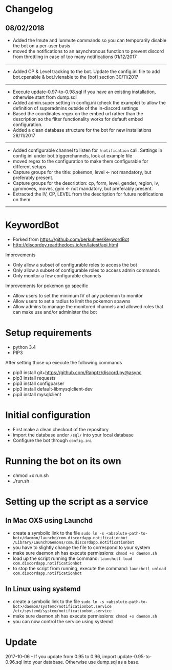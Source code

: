 # Changelog
08/02/2018
----
* Added the !mute and !unmute commands so you can temporarily disable the bot on a per-user basis
* moved the notifications to an asynchronous function to prevent discord from throttling in case of too many notifications
01/12/2017
----
* Added CP & Level tracking to the bot. Update the config.ini file to add bot.cpenable & bot.lvlenable to the [bot] section
30/11/2017
----
* Execute update-0.97-to-0.98.sql if you have an existing installation, otherwise start from dump.sql
* Added admin.super setting in config.ini (check the example) to allow the definition of superadmins outside of the in-discord settings
* Based the coordinates regex on the embed url rather than the description so the filter functionality works for defauft embed configuration.
* Added a clean database structure for the bot for new installations
28/11/2017
----
* Added configurable channel to listen for `!notification` call. Settings in config.ini under bot.triggerchannels, look at example file
* moved regex to the configuration to make them configurable for different setups
* Capture groups for the title: pokemon, level <- not mandatory, but preferably present.
* Capture groups for the description: cp, form, level, gender, region, iv, gymmoves, moves, gym <- not mandatory, but preferably present.
* Extracted the IV, CP, LEVEL from the description for future notifications on them



----
# KeywordBot
* Forked from https://github.com/berkuhlee/KeywordBot
* http://discordpy.readthedocs.io/en/latest/api.html

Improvements
* Only allow a subset of configurable roles to access the bot
* Only allow a subset of configurable roles to access admin commands
* Only monitor a few configurable channels 

Improvements for pokemon go specific
* Allow users to set the minimum IV of any pokemon to monitor
* Allow users to set a radius to limit the pokemon spawns
* Allow admins to manage the monitored channels and allowed roles that can make use and/or administer the bot


Setup requirements
=====
- python 3.4
- PIP3

After setting those up execute the following commands
- pip3 install git+https://github.com/Rapptz/discord.py@async
- pip3 install requests
- pip3 install configparser
- pip3 install default-libmysqlclient-dev
- pip3 install mysqlclient


Initial configuration
=====
- First make a clean checkout of the repository
- import the database under `/sql/` into your local database
- Configure the bot through `config.ini`
 
Running the bot on its own
=====
- chmod +x run.sh
- ./run.sh 


Setting up the script as a service
=====
In Mac OXS using Launchd
-----
- create a symbolic link to the file `sudo ln -s <absolute-path-to-bot>/daemon/launchd/com.discordapp.notificationbot /Library/LaunchDaemons/com.discordapp.notificationbot`
- you have to slightly change the file to correspond to your system
- make sure daemon.sh has execute permissions: `chmod +x daemon.sh`
- load up the script running the command: `launchctl load com.discordapp.notificationbot`
- to stop the script from running, execute the command: `launchctl unload com.discordapp.notificationbot`


In Linux using systemd
-----
- create a symbolic link to the file `sudo ln -s <absolute-path-to-bot>/daemon/systemd/notificationbot.service /etc/systemd/system/notificationbot.service`
- make sure daemon.sh has execute permissions: `chmod +x daemon.sh`
- you can now control the service using systemd


Update
=====
2017-10-06 - If you update from 0.95 to 0.96, import update-0.95-to-0.96.sql into your database. Otherwise use dump.sql as a base.
